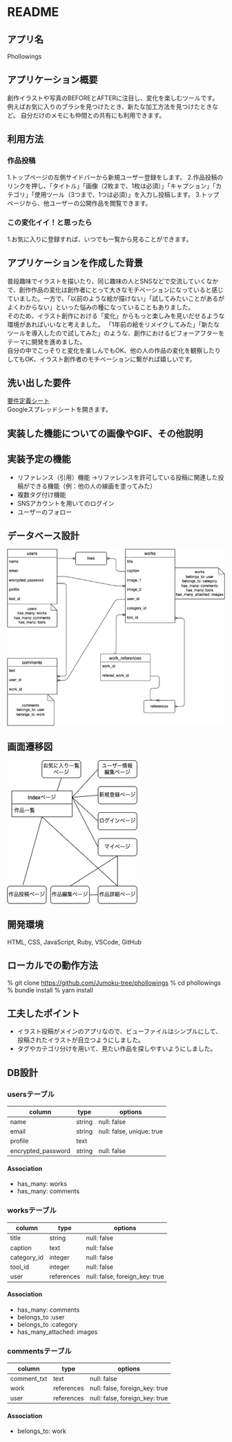 # README
## アプリ名
Phollowings

## アプリケーション概要
創作イラストや写真のBEFOREとAFTERに注目し、変化を楽しむツールです。
例えばお気に入りのブラシを見つけたとき、新たな加工方法を見つけたときなど。
自分だけのメモにも仲間との共有にも利用できます。

## 利用方法
### 作品投稿
1.トップページの左側サイドバーから新規ユーザー登録をします。
2.作品投稿のリンクを押し、「タイトル」「画像（2枚まで、1枚は必須）」「キャプション」「カテゴリ」「使用ツール（3つまで、1つは必須）」を入力し投稿します。
3.トップページから、他ユーザーの公開作品を閲覧できます。

### この変化イイ！と思ったら
1.お気に入りに登録すれば、いつでも一覧から見ることができます。

## アプリケーションを作成した背景
普段趣味でイラストを描いたり、同じ趣味の人とSNSなどで交流していくなかで、創作作品の変化は創作者にとって大きなモチベーションになっていると感じていました。一方で、「以前のような絵が描けない」「試してみたいことがあるがよくわからない」といった悩みの種になっていることもありました。  
そのため、イラスト創作における「変化」からもっと楽しみを見いだせるような環境があればいいなと考えました。
「1年前の絵をリメイクしてみた」「新たなツールを導入したので試してみた」のような、創作におけるビフォーアフターをテーマに開発を進めました。  
自分の中でこっそりと変化を楽しんでもOK、他の人の作品の変化を観察したりしてもOK、イラスト創作者のモチベーションに繋がれば嬉しいです。

## 洗い出した要件
[要件定義シート](https://docs.google.com/spreadsheets/d/1WYBOwE-cdmaZk8ro14c82jMZPg1-i1KrzMzy6FpQHRo/edit?usp=sharing)  
Googleスプレッドシートを開きます。

## 実装した機能についての画像やGIF、その他説明

## 実装予定の機能
- リファレンス（引用）機能
  →リファレンスを許可している投稿に関連した投稿ができる機能（例：他の人の線画を塗ってみた）
- 複数タグ付け機能
- SNSアカウントを用いてのログイン
- ユーザーのフォロー

## データベース設計
![ER図](ER.png)

## 画面遷移図
![画面遷移図](transition.png)

## 開発環境
HTML, CSS, JavaScript, Ruby, VSCode, GitHub

## ローカルでの動作方法
% git clone https://github.com/Jumoku-tree/phollowings
% cd phollowings
% bundle install
% yarn install

## 工夫したポイント
- イラスト投稿がメインのアプリなので、ビューファイルはシンプルにして、投稿されたイラストが目立つようにしました。
- タグやカテゴリ分けを用いて、見たい作品を探しやすいようにしました。


## DB設計
### usersテーブル
| column             | type   | options                   |
| ------------------ | ------ | ------------------------- |
| name               | string | null: false               |
| email              | string | null: false, unique: true |
| profile            | text   |                           |
| encrypted_password | string | null: false               |

#### Association
- has_many: works
- has_many: comments

### worksテーブル
| column        | type       | options                        |
| ------------- | ---------- | ------------------------------ |
| title         | string     | null: false                    |
| caption       | text       | null: false                    |
| category_id   | integer    | null: false                    |
| tool_id       | integer    | null: false                    |
| user          | references | null: false, foreign_key: true |

#### Association
- has_many: comments
- belongs_to :user
- belongs_to :category
- has_many_attached: images

### commentsテーブル
| column      | type       | options                        |
| ----------- | ---------- | ------------------------------ |
| comment_txt | text       | null: false                    |
| work        | references | null: false, foreign_key: true |
| user        | references | null: false, foreign_key: true |

#### Association
- belongs_to: work
